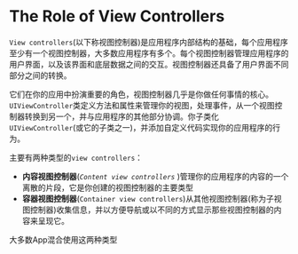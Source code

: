 # The Role of View Controllers

`View controllers`(以下称视图控制器)是应用程序内部结构的基础，每个应用程序至少有一个视图控制器，大多数应用程序有多个。每个视图控制器管理应用程序的用户界面，以及该界面和底层数据之间的交互。视图控制器还具备了用户界面不同部分之间的转换。

它们在你的应用中扮演重要的角色，视图控制器几乎是你做任何事情的核心。`UIViewController`类定义方法和属性来管理你的视图，处理事件，从一个视图控制器转换到另一个，并与应用程序的其他部分协调。你子类化`UIViewController`(或它的子类之一)，并添加自定义代码实现你的应用程序的行为。

主要有两种类型的`view controllers`：

* **内容视图控制器**(*`Content view controllers`* )管理你的应用程序的内容的一个离散的片段，它是你创建的视图控制器的主要类型
* **容器视图控制器**(`Container view controllers`)从其他视图控制器(称为子视图控制器)收集信息，并以方便导航或以不同的方式显示那些视图控制器的内容来呈现它。

大多数App混合使用这两种类型



